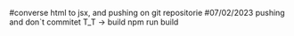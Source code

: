 <!-- created react app -->
#converse html to jsx, and pushing on git repositorie
#07/02/2023 pushing and don`t commitet T_T -> build npm run build

